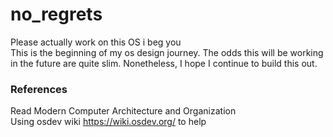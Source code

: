 # no_regrets
Please actually work on this OS i beg you\
This is the beginning of my os design journey. The odds this will be working in the future are quite slim. Nonetheless, I hope I continue to build this out.

### References
Read Modern Computer Architecture and Organization\
Using osdev wiki https://wiki.osdev.org/ to help
